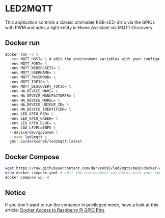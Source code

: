 # LED2MQTT

This application controls a classic dimmable RGB-LED-Strip via the GPIOs with PWM and adds a light entity in Home Assistant via MQTT-Discovery.

## Docker run

```bash
docker run -d \
  -env MQTT_HOST= \ # edit the environment variables with your configuration
  -env MQTT_PORT= \ 
  -env MQTT_WEBSOCKETS= \ 
  -env MQTT_USERNAME= \ 
  -env MQTT_PASSWORD= \ 
  -env MQTT_TOPIC= \ 
  -env MQTT_DISCOVERY_TOPIC= \ 
  -env HA_DEVICE_NAME= \ 
  -env HA_DEVICE_MANUFACTURER= \ 
  -env HA_DEVICE_MODEL= \ 
  -env HA_DEVICE_UNIQUE_ID= \ 
  -env HA_DEVICE_IDENTIFIER= \ 
  -env LED_GPIO_RED= \ 
  -env LED_GPIO_GREEN= \ 
  -env LED_GPIO_BLUE= \ 
  -env LOG_LEVEL=INFO \ 
  --device/dev/gpiomem \
  --name led2mqtt \
  ghcr.io/darkson95/led2mqtt:latest
```

## Docker Compose
```bash
wget https://raw.githubusercontent.com/darkson95/led2mqtt/main/docker-compose.yaml
nano docker-compose.yaml # edit the environment variables with your configuration
docker compose up -d
```

## Notice

If you don't want to run the container in privileged mode, have a look at this article: [Docker Access to Raspberry Pi GPIO Pins](https://stackoverflow.com/a/48234752/13391690)
